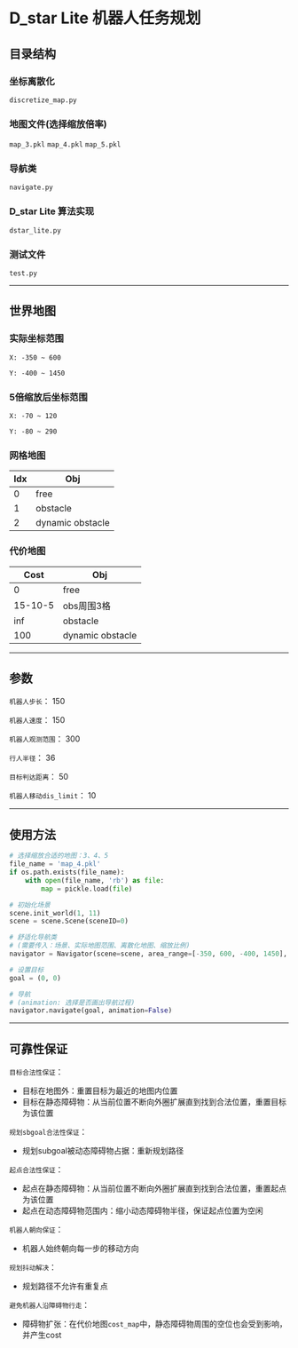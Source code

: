 # D_star Lite 机器人任务规划
## 目录结构
### 坐标离散化
`discretize_map.py`

### 地图文件(选择缩放倍率)
`map_3.pkl`
`map_4.pkl`
`map_5.pkl`

 ### 导航类
`navigate.py`

### D_star Lite 算法实现
`dstar_lite.py`

### 测试文件
`test.py` 

---

## 世界地图

### 实际坐标范围

`X: -350 ~ 600`

`Y: -400 ~ 1450`

### 5倍缩放后坐标范围

`X: -70 ~ 120`

`Y: -80 ~ 290`

### 网格地图

| Idx | Obj              |
|-----|------------------|
| 0   | free             |
| 1   | obstacle         |
| 2   | dynamic obstacle |

### 代价地图
| Cost    | Obj             |
|---------|-----------------|
| 0       | free            |
| 15-10-5 | obs周围3格         |
| inf     | obstacle        |
| 100     | dynamic obstacle |


---


## 参数
`机器人步长`： 150

`机器人速度`： 150

`机器人观测范围`： 300

`行人半径`： 36

`目标判达距离`： 50

`机器人移动dis_limit`： 10

---

## 使用方法
```python
# 选择缩放合适的地图：3、4、5
file_name = 'map_4.pkl'
if os.path.exists(file_name):
    with open(file_name, 'rb') as file:
        map = pickle.load(file)

# 初始化场景
scene.init_world(1, 11)
scene = scene.Scene(sceneID=0)

# 舒适化导航类
# (需要传入：场景、实际地图范围、离散化地图、缩放比例)
navigator = Navigator(scene=scene, area_range=[-350, 600, -400, 1450], map=map, scale_ratio=4)

# 设置目标
goal = (0, 0)

# 导航
# (animation: 选择是否画出导航过程)
navigator.navigate(goal, animation=False)

```


---

## 可靠性保证

`目标合法性保证`：

- 目标在地图外：重置目标为最近的地图内位置
- 目标在静态障碍物：从当前位置不断向外圈扩展直到找到合法位置，重置目标为该位置

`规划sbgoal合法性保证`：

- 规划subgoal被动态障碍物占据：重新规划路径


`起点合法性保证`：

- 起点在静态障碍物：从当前位置不断向外圈扩展直到找到合法位置，重置起点为该位置
- 起点在动态障碍物范围内：缩小动态障碍物半径，保证起点位置为空闲


`机器人朝向保证`：

- 机器人始终朝向每一步的移动方向


`规划抖动解决`：

- 规划路径不允许有重复点

`避免机器人沿障碍物行走`：

- 障碍物扩张：在代价地图`cost_map`中，静态障碍物周围的空位也会受到影响，并产生cost
